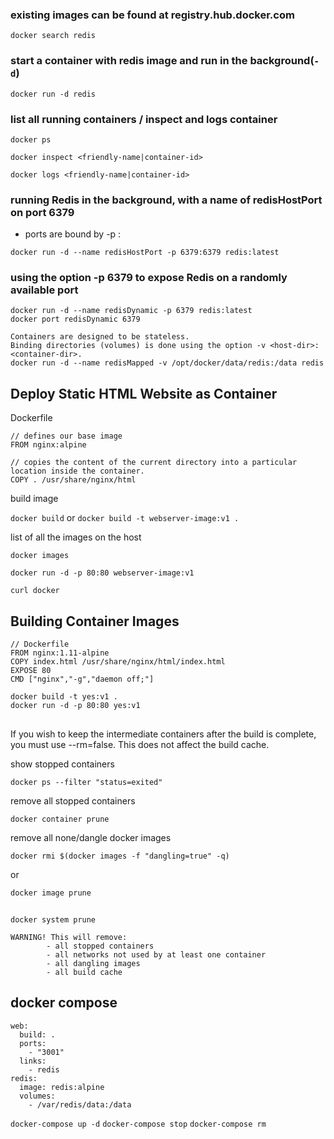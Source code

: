 ### existing images can be found at registry.hub.docker.com

`docker search redis`

### start a container with redis image and run in the background(`-d`)

`docker run -d redis`

### list all running containers / inspect and logs container

`docker ps`

`docker inspect <friendly-name|container-id>`

`docker logs <friendly-name|container-id>`

### running Redis in the background, with a name of redisHostPort on port 6379

* ports are bound by -p <host-port>:<container-port>

```
docker run -d --name redisHostPort -p 6379:6379 redis:latest
```

### using the option -p 6379 to expose Redis on a randomly available port

```
docker run -d --name redisDynamic -p 6379 redis:latest
docker port redisDynamic 6379
```

```
Containers are designed to be stateless.
Binding directories (volumes) is done using the option -v <host-dir>:<container-dir>.
docker run -d --name redisMapped -v /opt/docker/data/redis:/data redis
```

## Deploy Static HTML Website as Container

Dockerfile

```
// defines our base image
FROM nginx:alpine

// copies the content of the current directory into a particular location inside the container.
COPY . /usr/share/nginx/html  
```

build image

`docker build` or `docker build -t webserver-image:v1 .`

list of all the images on the host

`docker images`

`docker run -d -p 80:80 webserver-image:v1`

`curl docker`

## Building Container Images

```
// Dockerfile
FROM nginx:1.11-alpine
COPY index.html /usr/share/nginx/html/index.html
EXPOSE 80
CMD ["nginx","-g","daemon off;"]
```

```
docker build -t yes:v1 .
docker run -d -p 80:80 yes:v1
```

##

If you wish to keep the intermediate containers after the build is complete, you must use --rm=false. This does not affect the build cache.

show stopped containers

```
docker ps --filter "status=exited"
```

remove all stopped containers

```
docker container prune
```

remove all none/dangle docker images

```
docker rmi $(docker images -f "dangling=true" -q)
```

or

```
docker image prune
```

##

```
docker system prune
```

```
WARNING! This will remove:
        - all stopped containers
        - all networks not used by at least one container
        - all dangling images
        - all build cache
```

## docker compose

```
web:
  build: .
  ports:
    - "3001"
  links:
    - redis
redis:
  image: redis:alpine
  volumes:
    - /var/redis/data:/data
```

`docker-compose up -d`
`docker-compose stop`
`docker-compose rm`
